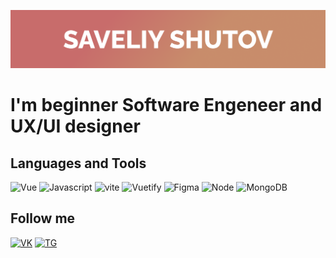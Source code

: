 [![Header](https://github.com/SaveliyShutov/saveliyshutov/blob/master/assets/Frame%201.png)](https://github.com/SaveliyShutov/saveliyshutov)

# I'm beginner Software Engeneer and UX/UI designer

## Languages and Tools

![Vue](https://img.shields.io/badge/-Vue-white?style=for-the-badge&logo=vuedotjs)
![Javascript](https://img.shields.io/badge/-Javascript-white?style=for-the-badge&logo=Javascript)
![vite](https://img.shields.io/badge/-vite-white?style=for-the-badge&logo=vite)
![Vuetify](https://img.shields.io/badge/-vuetify-white?style=for-the-badge&logo=vuetify&logoColor=1697F6)
![Figma](https://img.shields.io/badge/-Figma-white?style=for-the-badge&logo=figma)
![Node](https://img.shields.io/badge/-Node-white?style=for-the-badge&logo=nodedotjs)
![MongoDB](https://img.shields.io/badge/-MongoDB-white?style=for-the-badge&logo=MongoDB)

## Follow me

[![VK](https://img.shields.io/badge/-VK-white?style=for-the-badge&logo=vk&logoColor=0077FF)](https://vk.com/saveliybest)
[![TG](https://img.shields.io/badge/-telegram-white?style=for-the-badge&logo=telegram)](https://t.me/SaveliyShutov)



